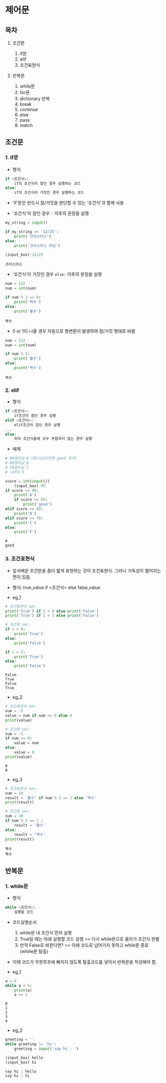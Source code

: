 # 제어문

## 목차

1. 조건문 
    1. if문
    2. elif
    3. 조건표현식

2. 반복문
    1. while문
    2. for문
    3. dictionary 반복
    4. break
    5. continue
    6. else
    7. pass
    8. match




## 조건문 

### 1. if문

- 형식

```python
if <조건식>: 
    if의 조건식이 참인 경우 실행하는 코드
else:
    if의 조건식이 거짓인 경우 실행하는 코드 
```

- 'if'문은 반드시 참/거짓을 판단할 수 있는 '조건식'과 함께 사용

- '조건식'이 참인 경우 `:` 이후의 문장을 실행
```python
my_string = input()

if my_string == '12/25':
    print('크리스마스')
else:
    print('크리스마스 아님')

(input_box) 12/25
```
```
크리스마스
```

- '조건식'이 거짓인 경우 `else:` 이후의 문장을 실행
```python
num = 122
num = int(num)

if num % 2 == 0:
    print('짝수')
else:
    print('홀수')
```
```
짝수
```

- 0 or 1이 나올 경우 자동으로 형변환이 발생하여 참/거짓 형태로 바뀜
```python
num = 122
num = int(num)

if num % 2:
    print('홀수')
else:
    print('짝수')
```
```
짝수
```

### 2. elif

- 형식
```python
if <조건식>:
    if조건이 참인 경우 실행
elif <조건식>:
    elif조건이 참인 경우 실행
...
else:
    위의 조건식들에 모두 부합하지 않는 경우 실행
```

- 예제
```python
# 90점이상 A (95이상이라면 good 추가)
# 80점이상 B
# 70점이상 C
# 나머지 F

score = int(input())
    (input_box) 95
if score >= 90:
    print('A')
    if score >= 95:
        print('good')
elif score >= 80:
    print('B')
elif score >= 70:
    print('C')
else:
    print('F')
```
```
A
good
```

### 3. 조건표현식
- 앞서배운 조건문을 좀더 짧게 표현하는 것이 조건표현식. 그러나 가독성이 떨어지는 면이 있음. 
- 형식: true_value if <조건식> else false_value

- eg_1

```python
# 조건표현식 ver.
print('True') if 1 < 0 else print('False')
print('True') if 1 < 2 else print('False')

# 조건문 ver.
if 1 < 0:
    print('True')
else:
    print('False')

if 1 < 2:
    print('True')
else:
    print('False')
```
```
False
True
False
True
```

- eg_2

```python
# 조건표현식 ver.
num = -5
value = num if num >= 0 else 0
print(value)

# 조건문 ver. 
num = -5
if num >= 0:
    value = num
else:
    value = 0
print(value)
```
```
0
0
```

- eg_3
```python
# 조건표현식 ver.
num = 10
result = '홀수' if num % 2 == 1 else '짝수'
print(result)

# 조건문 ver. 
num = 10
if num % 2 == 1 : 
    result = '홀수'
else:
    result = '짝수'
print(result)
```
```
짝수
짝수
```

## 반복문

### 1. while문

- 형식
```python
while <조건식>:
    실행할 코드 
```    
- 코드실행순서
    1. while문 내 조건식 먼저 실행 
    2. True일 때는 아래 실행할 코드 실행 >> 다시 while문으로 올라가 조건식 판별 
    3. 만약 False로 바뀐다면? >> 아래 코드로 넘어가지 못하고 while문 종료 (whilie문 탈출)
- 이때 코드가 무한루프에 빠지지 않도록 탈출코드를 넣어서 반복문을 작성해야 함. 

- eg_1

```Python
a = 0
while a < 5:
    print(a)
    a += 1
```
```
0
1
2
3
4
```

- eg_2
```python
greeting = ''
while greeting != 'hi':
    greeting = input('say hi : ')

(input_box) hello
(input_box) hi
```
```
say hi : hello
say hi : hi
```
